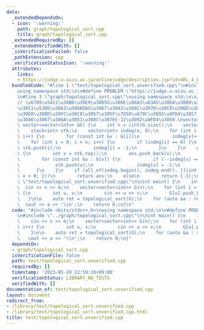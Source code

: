 ```yaml
---
data:
  _extendedDependsOn:
  - icon: ':warning:'
    path: graph/topological_sort.cpp
    title: graph/topological_sort.cpp
  _extendedRequiredBy: []
  _extendedVerifiedWith: []
  _isVerificationFailed: false
  _pathExtension: cpp
  _verificationStatusIcon: ':warning:'
  attributes:
    links:
    - https://judge.u-aizu.ac.jp/onlinejudge/description.jsp?id=GRL_4_B&lang=ja
  bundledCode: "#line 1 \"test/topological_sort.unverified.cpp\"\n#include <bits/stdc++.h>\n\
    using namespace std;\n\n#define PROBLEM \"https://judge.u-aizu.ac.jp/onlinejudge/description.jsp?id=GRL_4_B&lang=ja\"\
    \n#line 3 \"graph/topological_sort.cpp\"\nusing namespace std;\n\n// topological_sort\n\
    // \u6709\u5411\u30B0\u30E9\u30D5G\u306E\u96A3\u63A5\u30EA\u30B9\u30C8\u3092\u53D7\
    \u3051\u53D6\u3063\u3066DAG\u3067\u3042\u308C\u3070\u30C8\u30DD\u30ED\u30B8\u30AB\
    \u30EB\u30BD\u30FC\u30C8\u3057\u305F\u7D50\u679C\u3092\u8FD4\u3057,\n// \u305D\
    \u3046\u3067\u306A\u3051\u308C\u3070{-1}\u3092\u8FD4\u3059.\nvector<int> topological_sort(const\
    \ vector<vector<int>> &G) {\n    int n = (int)G.size();\n    vector<int> ans;\n\
    \    stack<int> stk;\n    vector<int> indeg(n, 0);\n    for (int i = 0; i < n;\
    \ i++) {\n        for (const int &v : G[i])\n            indeg[v]++;\n    }\n\
    \    for (int i = 0; i < n; i++) {\n        if (indeg[i] == 0) {\n           \
    \ stk.push(i);\n            indeg[i] = -1;\n        }\n    }\n    while (!stk.empty())\
    \ {\n        int v = stk.top();\n        ans.push_back(v);\n        stk.pop();\n\
    \        for (const int &u : G[v]) {\n            if (--indeg[u] == 0) {\n   \
    \             stk.push(u);\n                indeg[u] = -1;\n            }\n  \
    \      }\n    }\n    if (all_of(indeg.begin(), indeg.end(), [](int x) { return\
    \ x < 0; }))\n        return ans;\n    else\n        return {-1};\n}\n#line 6\
    \ \"test/topological_sort.unverified.cpp\"\n\nint main() {\n    int n, m;\n  \
    \  cin >> n >> m;\n    vector<vector<int>> G(n);\n    for (int i = 0; i < m; i++)\
    \ {\n        int u, v;\n        cin >> u >> v;\n        G[u].push_back(v);\n \
    \   }\n\n    auto ret = topological_sort(G);\n    for (auto &a : ret)\n      \
    \  cout << a << '\\n';\n    return 0;\n}\n"
  code: "#include <bits/stdc++.h>\nusing namespace std;\n\n#define PROBLEM \"https://judge.u-aizu.ac.jp/onlinejudge/description.jsp?id=GRL_4_B&lang=ja\"\
    \n#include \"../graph/topological_sort.cpp\"\n\nint main() {\n    int n, m;\n\
    \    cin >> n >> m;\n    vector<vector<int>> G(n);\n    for (int i = 0; i < m;\
    \ i++) {\n        int u, v;\n        cin >> u >> v;\n        G[u].push_back(v);\n\
    \    }\n\n    auto ret = topological_sort(G);\n    for (auto &a : ret)\n     \
    \   cout << a << '\\n';\n    return 0;\n}"
  dependsOn:
  - graph/topological_sort.cpp
  isVerificationFile: false
  path: test/topological_sort.unverified.cpp
  requiredBy: []
  timestamp: '2023-05-20 22:59:16+09:00'
  verificationStatus: LIBRARY_NO_TESTS
  verifiedWith: []
documentation_of: test/topological_sort.unverified.cpp
layout: document
redirect_from:
- /library/test/topological_sort.unverified.cpp
- /library/test/topological_sort.unverified.cpp.html
title: test/topological_sort.unverified.cpp
---
```

